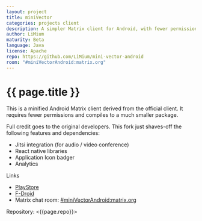 ```yaml
---
layout: project
title: miniVector
categories: projects client
description: A simpler Matrix client for Android, with fewer permissions and dependencies
author: LiMium
maturity: Beta
language: Java
license: Apache
repo: https://github.com/LiMium/mini-vector-android
room: "#miniVectorAndroid:matrix.org"
---
```


# {{ page.title }}
This is a minified Android Matrix client derived from the official client. It requires fewer permissions and compiles to a much smaller package.

Full credit goes to the original developers. This fork just shaves-off the following features and dependencies:
   * Jitsi integration (for audio / video conference)
   * React native libraries
   * Application Icon badger
   * Analytics

 
Links
* [PlayStore](https://play.google.com/store/apps/details?id=com.lavadip.miniVector)
* [F-Droid](https://f-droid.org/packages/com.lavadip.miniVector/)
* Matrix chat room: [#miniVectorAndroid:matrix.org](https://matrix.to/#/#miniVectorAndroid:matrix.org)

Repository: <{{page.repo}}>
